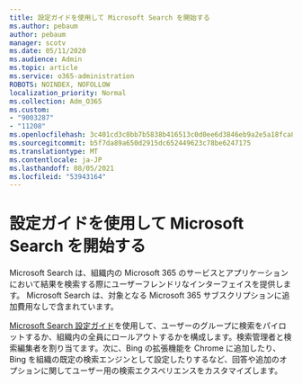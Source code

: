 ```yaml
---
title: 設定ガイドを使用して Microsoft Search を開始する
ms.author: pebaum
author: pebaum
manager: scotv
ms.date: 05/11/2020
ms.audience: Admin
ms.topic: article
ms.service: o365-administration
ROBOTS: NOINDEX, NOFOLLOW
localization_priority: Normal
ms.collection: Adm_O365
ms.custom:
- "9003287"
- "11208"
ms.openlocfilehash: 3c401cd3c0bb7b5838b416513c0d0ee6d3846eb9a2e5a18fca8f8b782fda6098
ms.sourcegitcommit: b5f7da89a650d2915dc652449623c78be6247175
ms.translationtype: MT
ms.contentlocale: ja-JP
ms.lasthandoff: 08/05/2021
ms.locfileid: "53943164"
---
```

# <a name="get-started-with-microsoft-search-using-the-set-up-guide"></a>設定ガイドを使用して Microsoft Search を開始する

Microsoft Search‎ は、組織内の Microsoft 365 のサービスとアプリケーションにおいて結果を検索する際にユーザーフレンドリなインターフェイスを提供します。 Microsoft Search は、対象となる Microsoft 365 サブスクリプションに追加費用なしで含まれています。 

[Microsoft Search 設定ガイド](https://go.microsoft.com/fwlink/?linkid=2156919)を使用して、ユーザーのグループに検索をパイロットするか、組織内の全員にロールアウトするかを構成します。検索管理者と検索編集者を割り当てます。次に、Bing の拡張機能を Chrome に追加したり、Bing を組織の既定の検索エンジンとして設定したりするなど、回答や追加のオプションに関してユーザー用の検索エクスペリエンスをカスタマイズします。